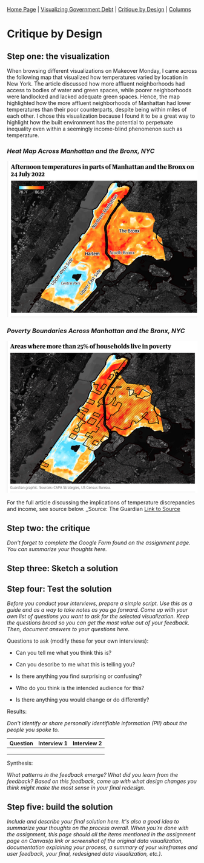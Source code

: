 [Home Page](https://bbennyhb.github.io/Bryan-HB-Projects/) | [Visualizing Government Debt](visualizing-government-debt) | [Critique by Design](Critique-by-design) | [Columns](https://www.dailycal.org/users/profile/bryan%20hernandez%20benitez/) 

# Critique by Design 

## Step one: the visualization

When browsing different visualizations on Makeover Monday, I came across the following map that visualized how temperatures varied by location in New York. The article discussed how more affluent neighborhoods had access to bodies of water and green spaces, while poorer neighborhoods were landlocked and lacked adequate green spaces. Hence, the map highlighted how the more affluent neighborhoods of Manhattan had lower temperatures than their poor counterparts, despite being within miles of each other. I chose this visualization because I found it to be a great way to highlight how the built environment has the potential to perpetuate inequality even within a seemingly income-blind phenomenon such as temperature.


### _Heat Map Across Manhattan and the Bronx, NYC_
![heat_map](heat_map.jpg)




### _Poverty Boundaries Across Manhattan and the Bronx, NYC_
![poverty_map](poverty_map.jpg)



For the full article discussing the implications of temperature discrepancies and income, see source below.
_Source: The Guardian [Link to Source](https://www.theguardian.com/us-news/2022/sep/07/new-york-heat-deaths-map-inequality) 


## Step two: the critique
_Don't forget to complete the Google Form found on the assignment page.  You can summarize your thoughts here._

## Step three: Sketch a solution

## Step four: Test the solution

_Before you conduct your interviews, prepare a simple script. Use this as a guide and as a way to take notes as you go forward. Come up with your own list of questions you want to ask for the selected visualization. 
Keep the questions broad so you can get the most value out of your feedback. Then, document answers to your questions here._

Questions to ask (modify these for your own interviews): 

- Can you tell me what you think this is?

- Can you describe to me what this is telling you?

- Is there anything you find surprising or confusing?

- Who do you think is the intended audience for this?

- Is there anything you would change or do differently?

Results: 

_Don't identify or share personally identifiable information (PII) about the people you spoke to._



| Question | Interview 1 | Interview 2 |
|----------|-------------|-------------|
|          |             |             |
|          |             |             |
|          |             |             |



Synthesis: 

_What patterns in the feedback emerge?  What did you learn from the feedback?  Based on this feedback, come up with what design changes you think might make the most sense in your final redesign._

## Step five: build the solution

_Include and describe your final solution here. It's also a good idea to summarize your thoughts on the process overall. 
When you're done with the assignment, this page should all the items mentioned in the assignment page on Canvas(a link or screenshot of the original data visualization, 
documentation explaining your process, a summary of your wireframes and user feedback, your final, redesigned data visualization, etc.)._
